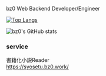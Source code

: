 bz0 Web Backend Developer/Engineer

[![Top Langs](https://github-readme-stats.vercel.app/api/top-langs/?username=bz0&count_private=true&theme=onedark&layout=compact&langs_count=8)](https://github.com/anuraghazra/github-readme-stats)

![bz0's GitHub stats](https://github-readme-stats.vercel.app/api?username=bz0&show_icons=true&theme=radical&count_private=true)

### service

書籍化小説Reader  
https://syosetu.bz0.work/
